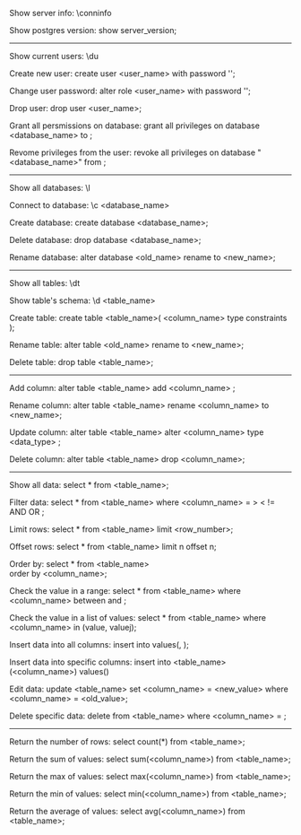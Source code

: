 
Show server info:
\conninfo

Show postgres version:
show server_version;

---------------------------

Show current users:
\du

Create new user:
create user <user_name> with password '<password>';

Change user password:
alter role <user_name> with password '<password>';

Drop user:
drop user <user_name>;

Grant all persmissions on database:
grant all privileges on database <database_name> to <user>;

Revome privileges from the user:
revoke all privileges on database "<database_name>" from <username>;

---------------------------------

Show all databases:
\l

Connect to database:
\c <database_name>

Create database:
create database <database_name>;

Delete database:
drop database <database_name>;

Rename database:
alter database <old_name>
rename to <new_name>;

---------------------------------------

Show all tables:
\dt

Show table's schema:
\d <table_name>

Create table:
create table <table_name>(
    <column_name> type constraints
);

Rename table:
alter table <old_name> 
rename to <new_name>;

Delete table:
drop table <table_name>;

----------------------------------------

Add column:
alter table <table_name>
add <column_name> <type> <constraints>;

Rename column:
alter table <table_name>
rename <column_name>
to <new_name>;

Update column:
alter table <table_name>
alter <column_name> type <data_type> <constraints>;

Delete column:
alter table <table_name>
drop <column_name>;

-----------------------------------------------

Show all data:
select * from <table_name>;

Filter data:
select * from <table_name> 
where <column_name> = > < != AND OR <value>;

Limit rows:
select * from <table_name>
limit <row_number>;

Offset rows:
select * from <table_name>
limit n
offset n;

Order by:
select * from <table_name>  
order by <column_name>;

Check the value in a range:
select * from <table_name>
where <column_name>
between <value> and <value>; 

Check the value in a list of values:
select * from <table_name>
where <column_name> in (value, valuej);

Insert data into all columns:
insert into <table name>
values(<value>, <values>);

Insert data into specific columns:
insert into <table_name> (<column_name>)
values(<value>)

Edit data:
update <table_name>
set <column_name> = <new_value>
where <column_name> = <old_value>;

Delete specific data:
delete from <table_name>
where <column_name> = <value>;

---------------------------------------------

Return the number of rows:
select count(*)
from <table_name>;

Return the sum of values:
select sum(<column_name>)
from <table_name>;

Return the max of values:
select max(<column_name>)
from <table_name>;

Return the min of values:
select min(<column_name>)
from <table_name>;

Return the average of values:
select avg(<column_name>)
from <table_name>;










